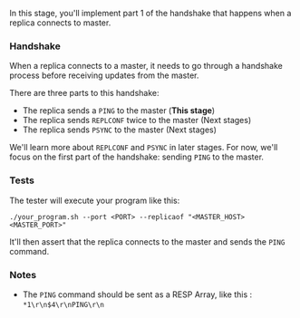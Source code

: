 In this stage, you'll implement part 1 of the handshake that happens when a replica connects to master.

### Handshake

When a replica connects to a master, it needs to go through a handshake process before receiving updates from the master.

There are three parts to this handshake:

- The replica sends a `PING` to the master (**This stage**)
- The replica sends `REPLCONF` twice to the master (Next stages)
- The replica sends `PSYNC` to the master (Next stages)

We'll learn more about `REPLCONF` and `PSYNC` in later stages. For now, we'll focus on the first part of the handshake: sending `PING` to the master.

### Tests

The tester will execute your program like this:

```
./your_program.sh --port <PORT> --replicaof "<MASTER_HOST> <MASTER_PORT>"
```

It'll then assert that the replica connects to the master and sends the `PING` command.

### Notes

- The `PING` command should be sent as a RESP Array, like this : `*1\r\n$4\r\nPING\r\n`
